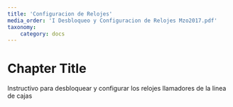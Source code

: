```yaml
---
title: 'Configuracion de Relojes'
media_order: 'I Desbloqueo y Configuracion de Relojes Mzo2017.pdf'
taxonomy:
    category: docs
---
```




# Chapter Title

Instructivo para desbloquear y configurar los relojes llamadores de la linea de cajas